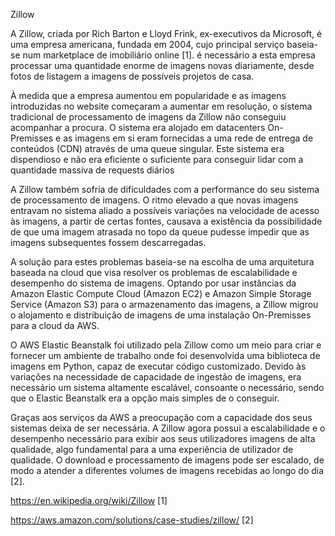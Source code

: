 Zillow

A Zillow, criada por Rich Barton e Lloyd Frink, ex-executivos da Microsoft, é uma empresa americana, fundada em 2004, cujo principal serviço baseia-se num marketplace de
imobiliário online [1]. é necessário a esta empresa processar uma quantidade enorme de imagens novas diariamente, desde fotos de listagem a imagens de possíveis projetos de casa. 

À medida que a empresa aumentou em popularidade e as imagens introduzidas no website começaram a aumentar em resolução, o sistema tradicional de processamento de imagens
da Zillow não conseguiu acompanhar a procura. O sistema era alojado em datacenters On-Premisses e as imagens em si eram fornecidas a uma rede de entrega de conteúdos
(CDN) através de uma queue singular. Este sistema era dispendioso e não era eficiente o suficiente para conseguir lidar com a quantidade massiva de requests diários 

A Zillow também sofria de dificuldades com a performance do seu sistema de processamento de imagens. O ritmo elevado a que novas imagens entravam no sistema aliado a
possíveis variações na velocidade de acesso às imagens, a partir de certas fontes, causava a existência da possibilidade de que uma imagem atrasada no topo da queue
pudesse impedir que as imagens subsequentes fossem descarregadas. 

A solução para estes problemas baseia-se na escolha de uma arquitetura baseada na cloud que visa resolver os problemas de escalabilidade e desempenho do sistema de
imagens. Optando por usar instâncias da Amazon Elastic Compute Cloud (Amazon EC2) e Amazon Simple Storage Service (Amazon S3) para o armazenamento das imagens, a Zillow
migrou o alojamento e distribuição de imagens de uma instalação On-Premisses para a cloud da AWS. 

O AWS Elastic Beanstalk foi utilizado pela Zillow como um meio para criar e fornecer um ambiente de trabalho onde foi desenvolvida uma biblioteca de imagens em Python,
capaz de executar código customizado. Devido às variações na necessidade de capacidade de ingestão de imagens, era necessário um sistema altamente escalável, consoante o
necessário, sendo que o Elastic Beanstalk era a opção mais simples de o conseguir. 

Graças aos serviços da AWS a preocupação com a capacidade dos seus sistemas deixa de ser necessária. A Zillow agora possui a escalabilidade e o desempenho necessário
para exibir aos seus utilizadores imagens de alta qualidade, algo fundamental para a uma experiência de utilizador de qualidade. O download e processamento de imagens
pode ser escalado, de modo a atender a diferentes volumes de imagens recebidas ao longo do dia [2]. 

https://en.wikipedia.org/wiki/Zillow [1] 

https://aws.amazon.com/solutions/case-studies/zillow/ [2] 
